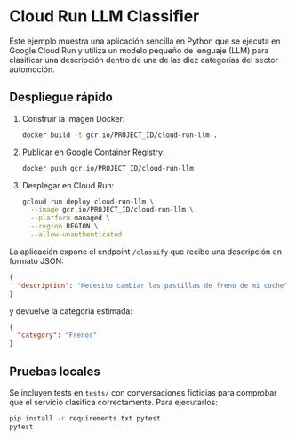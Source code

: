 # Cloud Run LLM Classifier

Este ejemplo muestra una aplicación sencilla en Python que se ejecuta en Google Cloud Run y utiliza un modelo pequeño de lenguaje (LLM) para clasificar una descripción dentro de una de las diez categorías del sector automoción.

## Despliegue rápido

1. Construir la imagen Docker:
   ```sh
   docker build -t gcr.io/PROJECT_ID/cloud-run-llm .
   ```
2. Publicar en Google Container Registry:
   ```sh
   docker push gcr.io/PROJECT_ID/cloud-run-llm
   ```
3. Desplegar en Cloud Run:
   ```sh
   gcloud run deploy cloud-run-llm \
     --image gcr.io/PROJECT_ID/cloud-run-llm \
     --platform managed \
     --region REGION \
     --allow-unauthenticated
   ```

La aplicación expone el endpoint `/classify` que recibe una descripción en formato JSON:

```json
{
  "description": "Necesito cambiar las pastillas de freno de mi coche"
}
```

y devuelve la categoría estimada:

```json
{
  "category": "Frenos"
}
```

## Pruebas locales

Se incluyen tests en `tests/` con conversaciones ficticias para comprobar que
el servicio clasifica correctamente. Para ejecutarlos:

```sh
pip install -r requirements.txt pytest
pytest
```
